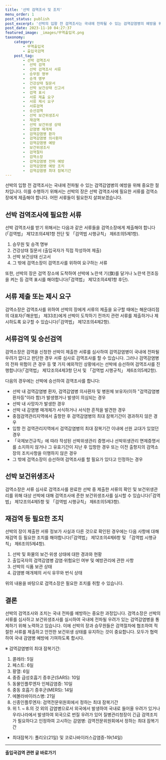 ```yaml
---
title: '선박 검역조사 및 조치'
menu_order: 1
post_status: publish
post_excerpt: '선박의 입항 전 검역조사는 국내에 전파될 수 있는 검역감염병의 예방을 위해 중요한 절차입니다. 이를 수행하기 위해서는 선박의 장은 선박 검역조사에 필요한 서류를 검역소장에게 제출해야 합니다. 어떤 서류들이 필요한지 살펴보겠습니다.'
post_date: 2023-11-10 04:27:37
featured_image: _images/무역출입국.png
taxonomy:
    category:
        - 무역출입국
        - 출입국검역
    post_tag:
        - 선박 검역조사
        -  선박 검역
        -  선박 검역조사 서류
        -  승무원 명부
        -  승객 명부
        -  건강상태 질문서
        -  선박 보건상태 신고서
        -  검역 표시
        -  서류 제출 요구
        -  서류 제시 요구
        -  서류검역
        -  승선검역
        -  선박 보건위생조사
        -  재검역
        -  선박 보건위생 상태
        -  감염병 매개체
        -  검역감염병 환자
        -  검역감염병 의사환자
        -  검역감염병 예방
        -  보건위생조사
        -  검역절차
        -  검역소장
        -  검역감염병 전파 예방
        -  검역감염병 예방 조치
        -  검역감염병 최대 잠복기간
---
```



선박의 입항 전 검역조사는 국내에 전파될 수 있는 검역감염병의 예방을 위해 중요한 절차입니다. 이를 수행하기 위해서는 선박의 장은 선박 검역조사에 필요한 서류를 검역소장에게 제출해야 합니다. 어떤 서류들이 필요한지 살펴보겠습니다.

## 선박 검역조사에 필요한 서류

선박 검역조사를 받기 위해서는 다음과 같은 서류들을 검역소장에게 제출해야 합니다(「검역법」 제12조의4제1항 전단 및 「검역법 시행규칙」 제6조의5제1항).

1. 승무원 및 승객 명부
2. 건강상태 질문서 (출입국자가 직접 작성하여 제출)
3. 선박 보건상태 신고서
4. 그 밖에 검역소장이 검역조사를 위하여 요구하는 서류

또한, 선박의 장은 검역 장소에 도착하여 선박에 노란색 기(旗)를 달거나 노란색 전조등을 켜는 등 검역 표시를 해야합니다(「검역법」 제12조의4제1항 후단).

## 서류 제출 또는 제시 요구

검역소장은 검역조사를 위하여 선박의 장에게 서류의 제출을 요구할 때에는 해운대리점의 대표자(「해운법」 제33조)에게 선박이 도착하기 전까지 관련 서류를 제출하거나 제시하도록 요구할 수 있습니다(「검역법」 제12조의4제2항).

## 서류검역 및 승선검역

검역소장은 검역을 신청한 선박이 제출한 서류를 심사하여 검역감염병이 국내에 전파될 우려가 없다고 판단한 경우 서류 심사로 검역조사를 할 수 있습니다. 그러나 검역감염병의 전파 위험이 큰 경우 등 몇 가지 예외적인 상황에서는 선박에 승선하여 검역조사를 진행합니다(「검역법」 제12조의4제3항 단서 및 「검역법 시행규칙」 제6조의5제2항).

다음의 경우에는 선박에 승선하여 검역조사를 합니다:
- 선박 내 검역감염병 환자, 검역감염병 의사환자 및 병원체 보유자(이하 "검역감염병 환자등"이라 함)가 발생했거나 발생이 의심되는 경우
- 선박 내 사망자가 발생한 경우
- 선박 내 감염병 매개체가 서식하거나 서식한 흔적을 발견한 경우
- 중점검역관리지역에서 출항한 후 검역감염병의 최대 잠복기간이 경과하지 않은 경우
- 입항 전 검역관리지역에서 검역감염병의 최대 잠복기간 이내에 선원 교대가 있었던 경우
- 「국제보건규칙」에 따라 작성된 선박위생관리 증명서나 선박위생관리 면제증명서를 소지하지 않거나 그 유효기간이 지난 후 입항한 경우 또는 이전 출항지의 검역소장의 조치사항을 이행하지 않은 경우
- 그 밖에 검역소장이 승선하여 검역조사를 할 필요가 있다고 인정하는 경우

## 선박 보건위생조사

검역소장은 서류 심사로 검역조사를 완료한 선박 중 제출한 서류의 확인 및 보건위생관리를 위해 대상 선박에 대해 검역조사에 준한 보건위생조사를 실시할 수 있습니다(「검역법」 제12조의4제5항 및 「검역법 시행규칙」 제6조의5제3항).

## 재검역 등 필요한 조치

선박의 장이 제출한 서류 정보가 사실과 다른 것으로 확인된 경우에는 다음 사항에 대해 재검역 등 필요한 조치를 해야합니다(「검역법」 제12조의4제6항 및 「검역법 시행규칙」 제6조의5제4항).

1. 선박 및 화물의 보건·위생 상태에 대한 경과와 현황
2. 출입국자의 검역감염병 감염·위험요인 여부 및 예방관리에 관한 사항
3. 선박의 식품 보관 상태
4. 감염병 매개체의 서식 유무와 번식 상태

위의 내용을 바탕으로 검역소장은 필요한 조치를 취할 수 있습니다.

## 결론

선박의 검역조사와 조치는 국내 전파를 예방하는 중요한 과정입니다. 검역소장은 선박의 서류를 심사하고 보건위생조사를 실시하여 국내에 전파될 우려가 있는 검역감염병을 통제하기 위해 노력하고 있습니다. 이에 선박의 장과 승무원들은 검역절차에 협조하여 적절한 서류를 제출하고 안전한 보건위생 상태를 유지하는 것이 중요합니다. 모두가 협력하여 국내 감염병 예방에 기여하도록 합시다.

※ 검역감염병의 최대 잠복기간: 
1. 콜레라: 5일
2. 페스트: 6일
3. 황열: 6일
4. 중증 급성호흡기 증후군(SARS): 10일
5. 동물인플루엔자 인체감염증: 10일
6. 중동 호흡기 증후군(MERS): 14일
7. 에볼라바이러스병: 21일
8. 신종인플루엔자: 검역전문위원회에서 정하는 최대 잠복기간
9. 위 1. ~ 8.의 것 외의 감염병으로서 외국에서 발생하여 국내로 들어올 우려가 있거나 우리나라에서 발생하여 외국으로 번질 우려가 있어 질병관리청장이 긴급 검역조치가 필요하다고 인정하여 고시하는 감염병: 검역전문위원회에서 정하는 최대 잠복기간
* 최대잠복기: 폴리오(21일) 및 코로나바이러스감염증-19(14일)
<!-- wp:separator -->
<hr class="wp-block-separator has-alpha-channel-opacity"/>
<!-- /wp:separator -->

<!-- wp:group {"backgroundColor":"base","layout":{"type":"constrained"}} -->
<div class="wp-block-group has-base-background-color has-background"><!-- wp:paragraph {"align":"center","fontSize":"medium"} -->
<p class="has-text-align-center has-large-font-size"><strong>출입국검역 관련 글 바로가기</strong></p>
<!-- /wp:paragraph -->


<!-- wp:latest-posts
{"categories":[{"id":14934,"count":19,"description":"","link":"https://uknowlaw.com/category/%ec%b6%9c%ec%9e%85%ea%b5%ad%ea%b2%80%ec%97%ad/","name":"출입국검역","slug":"출입국검역","taxonomy":"category","parent":0,"meta":[],"_links":{"self":[{"href":"https://uknowlaw.com/wp-json/wp/v2/categories/14934"}],"collection":[{"href":"https://uknowlaw.com/wp-json/wp/v2/categories"}],"about":[{"href":"https://uknowlaw.com/wp-json/wp/v2/taxonomies/category"}],"wp:post_type":[{"href":"https://uknowlaw.com/wp-json/wp/v2/posts?categories=14934"}],"curies":[{"name":"wp","href":"https://api.w.org/{rel}","templated":true}]}}],"postsToShow":100,"excerptLength":28,"postLayout":"grid","columns":2,"featuredImageAlign":"left","featuredImageSizeSlug":"large","fontSize":"small"} /--></div>
<!-- /wp:group -->